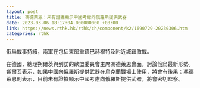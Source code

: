 ```yaml
---
layout: post
title: 馮德萊恩：未有證據顯示中國考慮向俄羅斯提供武器
date: 2023-03-06 18:17:04.000000000 +08:00
link: https://news.rthk.hk/rthk/ch/component/k2/1690729-20230306.htm
categories: rthk
---
```


俄烏戰事持續，兩軍在包括東部重鎮巴赫穆特及附近城鎮激戰。

在德國，總理朔爾茨與到訪的歐盟委員會主席馮德萊恩會面，討論俄烏最新形勢。朔爾茨表示，如果中國向俄羅斯提供武器在烏克蘭戰場上使用，將會有後果；馮德萊恩則表示，目前未有證據顯示中國考慮向俄羅斯提供武器，將會密切監察。
